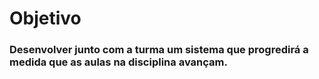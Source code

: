 # Objetivo

### Desenvolver junto com a turma um sistema que progredirá a medida que as aulas na disciplina avançam.
